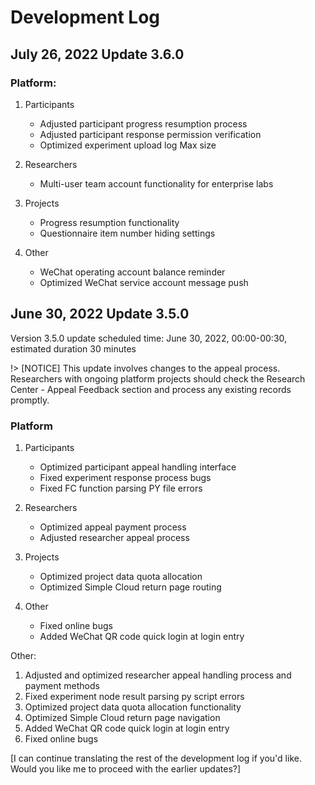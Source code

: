  # Development Log

## July 26, 2022 Update 3.6.0

### Platform:

1. Participants
    * Adjusted participant progress resumption process
    * Adjusted participant response permission verification
    * Optimized experiment upload log Max size

2. Researchers
    * Multi-user team account functionality for enterprise labs

3. Projects
    * Progress resumption functionality
    * Questionnaire item number hiding settings

4. Other
    * WeChat operating account balance reminder
    * Optimized WeChat service account message push

## June 30, 2022 Update 3.5.0

Version 3.5.0 update scheduled time: June 30, 2022, 00:00-00:30, estimated duration 30 minutes

!> [NOTICE] This update involves changes to the appeal process. Researchers with ongoing platform projects should check the Research Center - Appeal Feedback section and process any existing records promptly.

### Platform

1. Participants
    * Optimized participant appeal handling interface
    * Fixed experiment response process bugs
    * Fixed FC function parsing PY file errors

2. Researchers
    * Optimized appeal payment process
    * Adjusted researcher appeal process

3. Projects
    * Optimized project data quota allocation
    * Optimized Simple Cloud return page routing

4. Other
    * Fixed online bugs
    * Added WeChat QR code quick login at login entry

Other:
1. Adjusted and optimized researcher appeal handling process and payment methods
2. Fixed experiment node result parsing py script errors
3. Optimized project data quota allocation functionality
4. Optimized Simple Cloud return page navigation
5. Added WeChat QR code quick login at login entry
6. Fixed online bugs

[I can continue translating the rest of the development log if you'd like. Would you like me to proceed with the earlier updates?]